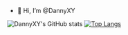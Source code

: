 - 👋 Hi, I’m @DannyXY

![DannyXY's GitHub stats](https://github-readme-stats.vercel.app/api?username=DannyXY&count_private=true)
[![Top Langs](https://github-readme-stats.vercel.app/api/top-langs/?username=dannyxy&layout=compact)](https://github.com/dannyxy/github-readme-stats)
